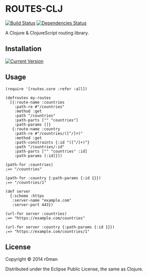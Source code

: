 # ROUTES-CLJ
  [![Build Status](https://travis-ci.org/r0man/routes-clj.png)](https://travis-ci.org/r0man/routes-clj)
  [![Dependencies Status](http://jarkeeper.com/r0man/routes-clj/status.png)](http://jarkeeper.com/r0man/routes-clj)

A Clojure & ClojureScript routing library.

## Installation

[![Current Version](https://clojars.org/routes-clj/latest-version.svg)](https://clojars.org/routes-clj)

## Usage

```
(require '[routes.core :refer :all])

(defroutes my-routes
  [{:route-name :countries
    :path-re #"/countries"
    :method :get
    :path "/countries"
    :path-parts ["" "countries"]
    :path-params []}
   {:route-name :country
    :path-re #"/countries/([^/]+)"
    :method :get
    :path-constraints {:id "([^/]+)"}
    :path "/countries/:id"
    :path-parts ["" "countries" :id]
    :path-params [:id]}])

(path-for :countries)
;=> "/countries"

(path-for :country {:path-params {:id 1}})
;=> "/countries/1"

(def server
  {:scheme :https
   :server-name "example.com"
   :server-port 443})

(url-for server :countries)
;=> "https://example.com/countries"

(url-for server :country {:path-params {:id 1}})
;=> "https://example.com/countries/1"
```

## License

Copyright © 2014 r0man

Distributed under the Eclipse Public License, the same as Clojure.
